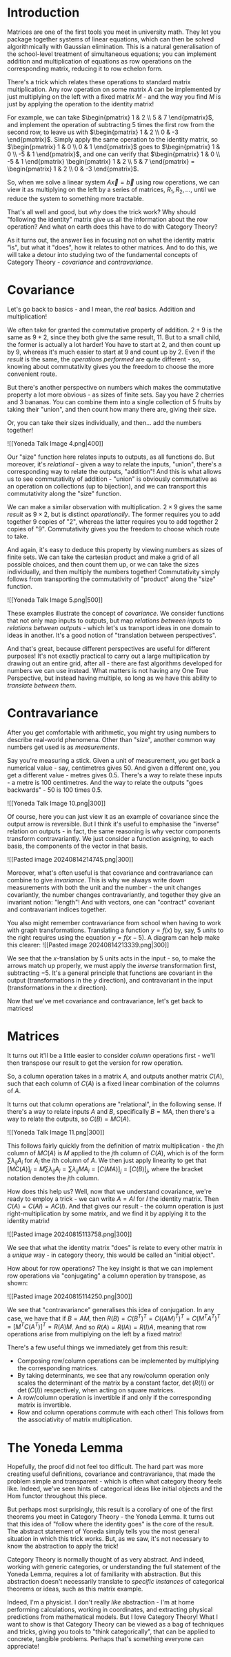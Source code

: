 # Introduction

Matrices are one of the first tools you meet in university math. They let you package together systems of linear equations, which can then be solved algorithmically with Gaussian elimination. This is a natural generalisation of the school-level treatment of simultaneous equations; you can implement addition and multiplication of equations as row operations on the corresponding matrix, reducing it to row echelon form.

There's a trick which relates these operations to standard matrix multiplication. Any row operation on some matrix $A$ can be implemented by just multiplying on the left with a fixed matrix $M$ - and the way you find $M$ is just by applying the operation to the identity matrix!

For example, we can take $\begin{pmatrix} 1 & 2 \\ 5 & 7 \end{pmatrix}$, and implement the operation of subtracting $5$ times the first row from the second row, to leave us with $\begin{pmatrix} 1 & 2 \\ 0 & -3 \end{pmatrix}$. Simply apply the same operation to the identity matrix, so $\begin{pmatrix} 1 & 0 \\ 0 & 1 \end{pmatrix}$ goes to $\begin{pmatrix} 1 & 0 \\ -5 & 1 \end{pmatrix}$, and one can verify that $\begin{pmatrix} 1 & 0 \\ -5 & 1 \end{pmatrix} \begin{pmatrix} 1 & 2 \\ 5 & 7 \end{pmatrix} = \begin{pmatrix} 1 & 2 \\ 0 & -3 \end{pmatrix}$.

So, when we solve a linear system $A \vec x = \vec b$ using row operations, we can view it as multiplying on the left by a series of matrices, $R_1, R_2, \dots$, until we reduce the system to something more tractable.

That's all well and good, but _why_ does the trick work? Why should "following the identity" matrix give us all the information about the row operation? And what on earth does this have to do with Category Theory?

As it turns out, the answer lies in focusing not on what the identity matrix "is", but what it "does", how it relates to other matrices. And to do this, we will take a detour into studying two of the fundamental concepts of Category Theory - _covariance_ and _contravariance_.
# Covariance

Let's go back to basics - and I mean, the _real_ basics. Addition and multiplication!

We often take for granted the commutative property of addition. $2 + 9$ is the same as $9 + 2$, since they both give the same result, $11$. But to a small child, the former is actually a lot harder! You have to start at $2$, and then count up by $9$, whereas it's much easier to start at $9$ and count up by $2$. Even if the _result_ is the same, the _operations performed_ are quite different - so, knowing about commutativity gives you the freedom to choose the more convenient route.

But there's another perspective on numbers which makes the commutative property a lot more obvious - as sizes of finite sets. Say you have 2 cherries and 3 bananas. You can combine them into a single collection of 5 fruits by taking their "union", and then count how many there are, giving their size.

Or, you can take their sizes individually, and then... add the numbers together!

![[Yoneda Talk Image 4.png|400]]

Our "size" function here relates inputs to outputs, as all functions do. But moreover, it's _relational_ - given a way to relate the inputs, "union", there's a corresponding way to relate the outputs, "addition"! And this is what allows us to see commutativity of addition - "union" is obviously commutative as an operation on collections (up to bijection), and we can transport this commutativity along the "size" function.

We can make a similar observation with multiplication. $2 \times 9$ gives the same _result_ as $9 \times 2$, but is distinct _operationally_. The former requires you to add together 9 copies of "2", whereas the latter requires you to add together 2 copies of "9". Commutativity gives you the freedom to choose which route to take.

And again, it's easy to deduce this property by viewing numbers as sizes of finite sets. We can take the cartesian product and make a grid of all possible choices, and then count them up, or we can take the sizes individually, and then multiply the numbers together! Commutativity simply follows from transporting the commutativity of "product" along the "size" function.

![[Yoneda Talk Image 5.png|500]]

These examples illustrate the concept of _covariance_. We consider functions that not only map inputs to outputs, but map _relations between inputs_ to _relations between outputs_ - which let's us transport ideas in one domain to ideas in another. It's a good notion of "translation between perspectives".

And that's great, because different perspectives are useful for different purposes! It's not exactly practical to carry out a large multiplication by drawing out an entire grid, after all - there are fast algorithms developed for numbers we can use instead. What matters is not having any One True Perspective, but instead having multiple, so long as we have this ability to _translate between them_.
# Contravariance

After you get comfortable with arithmetic, you might try using numbers to describe real-world phenomena. Other than "size", another common way numbers get used is as _measurements_.

Say you're measuring a stick. Given a unit of measurement, you get back a numerical value - say, centimetres gives 50. And given a different one, you get a different value - metres gives 0.5. There's a way to relate these inputs - a metre is 100 centimetres. And the way to relate the outputs "goes backwards" - 50 is 100 times 0.5.

![[Yoneda Talk Image 10.png|300]]

Of course, here you can just view it as an example of covariance since the output arrow is reversible. But I think it's useful to emphasise the "inverse" relation on outputs - in fact, the same reasoning is why vector components transform contravariantly. We just consider a function assigning, to each basis, the components of the vector in that basis.

![[Pasted image 20240814214745.png|300]]

Moreover, what's often useful is that covariance and contravariance can combine to give _invariance_. This is why we always write down measurements with both the unit and the number - the unit changes covariantly, the number changes contravariantly, and together they give an invariant notion: "length"! And with vectors, one can "contract" covariant and contravariant indices together.

You also might remember contravariance from school when having to work with graph transformations. Translating a function $y = f(x)$ by, say, $5$ units to the right requires using the equation $y = f(x - 5)$. A diagram can help make this clearer: ![[Pasted image 20240814213339.png|300]]

We see that the $x$-translation by $5$ units acts in the input - so, to make the arrows match up properly, we must apply the _inverse_ transformation first, subtracting $-5$. It's a general principle that functions are covariant in the output (transformations in the $y$ direction), and contravariant in the input (transformations in the $x$ direction).

Now that we've met covariance and contravariance, let's get back to matrices!

# Matrices

It turns out it'll be a little easier to consider _column_ operations first - we'll then transpose our result to get the version for row operation.

So, a column operation takes in a matrix $A$, and outputs another matrix $C(A)$, such that each column of $C(A)$ is a fixed linear combination of the columns of $A$.

It turns out that column operations are "relational", in the following sense. If there's a way to relate inputs $A$ and $B$, specifically $B = MA$, then there's a way to relate the outputs, so $C(B) = M C(A)$.

![[Yoneda Talk Image 11.png|300]]

This follows fairly quickly from the definition of matrix multiplication - the $j$th column of $MC(A)$ is $M$ applied to the $j$th column of $C(A)$, which is of the form $\sum \lambda_{ij} A_i$ for $A_i$ the $i$th column of $A$. We then just apply linearity to get that $[M C(A)]_j = M \sum \lambda_{ij} A_i = \sum \lambda_{ij} M A_i = [C(MA)]_j = [C(B)]_j$, where the bracket notation denotes the $j$th column.

How does this help us? Well, now that we understand covariance, we're ready to employ a trick - we can write $A = AI$ for $I$ the identity matrix. Then $C(A) = C(A I) = A C(I)$. And that gives our result - the column operation is just right-multiplication by some matrix, and we find it by applying it to the identity matrix!

![[Pasted image 20240815113758.png|300]]

We see that what the identity matrix "does" is relate to every other matrix in a _unique_ way - in category theory, this would be called an "initial object".

How about for row operations? The key insight is that we can implement row operations via "conjugating" a column operation by transpose, as shown:

![[Pasted image 20240815114250.png|300]]

We see that "contravariance" generalises this idea of conjugation. In any case, we have that if $B = AM$, then $R(B) = C(B^T)^T = C((AM)^T)^T = C(M^T A^T)^T = [M^T C(A^T)]^T = R(A) M$. And so $R(A) = R(IA) = R(I) A$, meaning that row operations arise from multiplying on the left by a fixed matrix!

There's a few useful things we immediately get from this result:
- Composing row/column operations can be implemented by multiplying the corresponding matrices.
- By taking determinants, we see that any row/column operation only scales the determinant of the matrix by a constant factor, $\det(R(I))$ or $\det(C(I))$ respectively, when acting on square matrices.
- A row/column operation is invertible if and only if the corresponding matrix is invertible.
- Row and column operations commute with each other! This follows from the associativity of matrix multiplication.

# The Yoneda Lemma


Hopefully, the proof did not feel too difficult. The hard part was more creating useful definitions, covariance and contravariance, that made the problem simple and transparent - which is often what category theory feels like. Indeed, we've seen hints of categorical ideas like initial objects and the Hom functor throughout this piece.

But perhaps most surprisingly, this result is a corollary of one of the first theorems you meet in Category Theory - the Yoneda Lemma. It turns out that this idea of "follow where the identity goes" is the core of the result. The abstract statement of Yoneda simply tells you the most general situation in which this trick works. But, as we saw, it's not necessary to know the abstraction to apply the trick!

Category Theory is normally thought of as very abstract. And indeed, working with generic categories, or understanding the full statement of the Yoneda Lemma, requires a lot of familiarity with abstraction. But this abstraction doesn't necessarily translate to _specific instances_ of categorical theorems or ideas, such as this matrix example.

Indeed, I'm a physicist. I don't really _like_ abstraction - I'm at home performing calculations, working in coordinates, and extracting physical predictions from mathematical models. But I love Category Theory! What I want to show is that Category Theory can be viewed as a bag of techniques and tricks, giving you tools to "think categorically", that can be applied to concrete, tangible problems. Perhaps that's something everyone can appreciate!